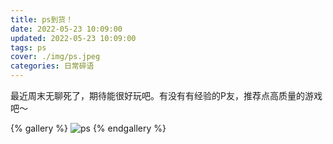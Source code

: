 ```yaml
---
title: ps到货！
date: 2022-05-23 10:09:00
updated: 2022-05-23 10:09:00
tags: ps
cover: ./img/ps.jpeg
categories: 日常碎语
---
```


最近周末无聊死了，期待能很好玩吧。有没有有经验的P友，推荐点高质量的游戏吧～

{% gallery %}
![ps](./img/ps.jpeg)
{% endgallery %}
